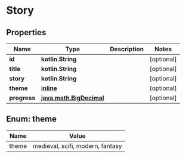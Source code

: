 
# Story

## Properties
| Name | Type | Description | Notes |
| ------------ | ------------- | ------------- | ------------- |
| **id** | **kotlin.String** |  |  [optional] |
| **title** | **kotlin.String** |  |  [optional] |
| **story** | **kotlin.String** |  |  [optional] |
| **theme** | [**inline**](#Theme) |  |  [optional] |
| **progress** | [**java.math.BigDecimal**](java.math.BigDecimal.md) |  |  [optional] |


<a id="Theme"></a>
## Enum: theme
| Name | Value |
| ---- | ----- |
| theme | medieval, scifi, modern, fantasy |



